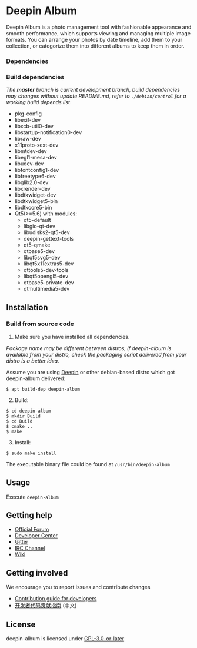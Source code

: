 # Deepin Album

Deepin  Album is a photo management tool with fashionable appearance and smooth performance, which supports viewing and managing multiple image formats. You can arrange your photos by date timeline, add them to your collection, or categorize them into different albums to keep them in order.

### Dependencies

### Build dependencies

_The **master** branch is current development branch, build dependencies may changes without update README.md, refer to `./debian/control` for a working build depends list_

* pkg-config
* libexif-dev
* libxcb-util0-dev
* libstartup-notification0-dev
* libraw-dev
* x11proto-xext-dev
* libmtdev-dev
* libegl1-mesa-dev
* libudev-dev
* libfontconfig1-dev
* libfreetype6-dev
* libglib2.0-dev
* libxrender-dev
* libdtkwidget-dev
* libdtkwidget5-bin
* libdtkcore5-bin
* Qt5(>=5.6) with modules:
  * qt5-default
  * libgio-qt-dev
  * libudisks2-qt5-dev
  * deepin-gettext-tools
  * qt5-qmake
  * qtbase5-dev
  * libqt5svg5-dev
  * libqt5x11extras5-dev
  * qttools5-dev-tools
  * libqt5opengl5-dev
  * qtbase5-private-dev
  * qtmultimedia5-dev



## Installation

### Build from source code

1. Make sure you have installed all dependencies.

_Package name may be different between distros, if deepin-album is available from your distro, check the packaging script delivered from your distro is a better idea._

Assume you are using [Deepin](https://distrowatch.com/table.php?distribution=deepin) or other debian-based distro which got deepin-album delivered:

``` shell
$ apt build-dep deepin-album
```

2. Build:

```
$ cd deepin-album
$ mkdir Build
$ cd Build
$ cmake ..
$ make
```

3. Install:

```
$ sudo make install
```

The executable binary file could be found at `/usr/bin/deepin-album`

## Usage

Execute `deepin-album`

## Getting help

 - [Official Forum](https://bbs.deepin.org/)
 - [Developer Center](https://github.com/linuxdeepin/developer-center)
 - [Gitter](https://gitter.im/orgs/linuxdeepin/rooms)
 - [IRC Channel](https://webchat.freenode.net/?channels=deepin)
 - [Wiki](https://wiki.deepin.org/)

## Getting involved

We encourage you to report issues and contribute changes

 - [Contribution guide for developers](https://github.com/linuxdeepin/developer-center/wiki/Contribution-Guidelines-for-Developers-en)
 - [开发者代码贡献指南](https://github.com/linuxdeepin/developer-center/wiki/Contribution-Guidelines-for-Developers) (中文)

## License

deepin-album is licensed under [GPL-3.0-or-later](LICENSE.txt)